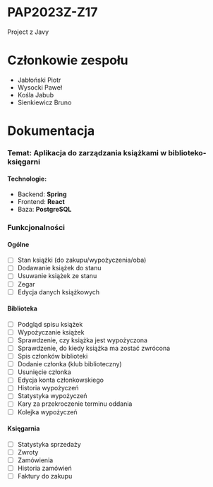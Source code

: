 # PAP2023Z-Z17
Project z Javy

# Członkowie zespołu
- Jabłoński Piotr
- Wysocki Paweł
- Kośla Jabub
- Sienkiewicz Bruno

# Dokumentacja

### Temat: Aplikacja do zarządzania książkami w biblioteko-księgarni
#### Technologie:
- Backend: **Spring**
- Frontend: **React**
- Baza: **PostgreSQL**

### Funkcjonalności
#### Ogólne
- [ ] Stan książki (do zakupu/wypożyczenia/oba)
- [ ] Dodawanie książek do stanu
- [ ] Usuwanie książek ze stanu
- [ ] Zegar
- [ ] Edycja danych książkowych
#### Biblioteka
- [ ] Podgląd spisu książek
- [ ] Wypożyczanie książek
- [ ] Sprawdzenie, czy książka jest wypożyczona
- [ ] Sprawdzenie, do kiedy książka ma zostać zwrócona
- [ ] Spis członków biblioteki
- [ ] Dodanie członka (klub biblioteczny)
- [ ] Usunięcie członka
- [ ] Edycja konta członkowskiego
- [ ] Historia wypożyczeń
- [ ] Statystyka wypożyczeń
- [ ] Kary za przekroczenie terminu oddania
- [ ] Kolejka wypożyczeń
#### Księgarnia
- [ ] Statystyka sprzedaży
- [ ] Zwroty
- [ ] Zamówienia
- [ ] Historia zamówień
- [ ] Faktury do zakupu
